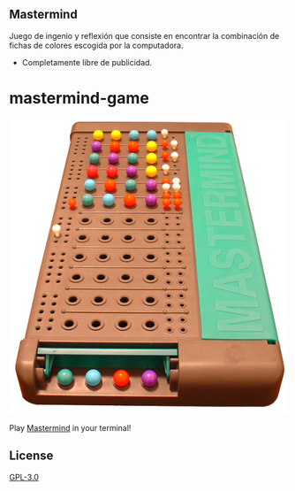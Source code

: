 ## Mastermind

Juego de ingenio y reflexión que consiste en encontrar la combinación de fichas de colores escogida por la computadora.
* Completamente libre de publicidad.

# mastermind-game

![Mastermind!](./Mastermind.png)

Play [Mastermind](https://en.wikipedia.org/wiki/Mastermind_%28board_game%29) in your terminal!


## License

[GPL-3.0](https://opensource.org/licenses/gpl-3.0.html)
